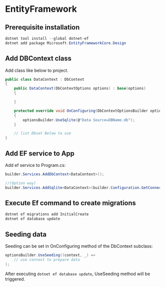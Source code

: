 # EntityFramework

## Prerequisite installation

```powershell
dotnet tool install --global dotnet-ef
dotnet add package Microsoft.EntityFrameworkCore.Design
```

## Add DBContext class

Add class like below to project.

```c#
public class DataContext : DbContext
{
    public DataContext(DbContextOptions options) : base(options)
    {

    }

    protected override void OnConfiguring(DbContextOptionsBuilder optionsBuilder)
    {
        optionsBuilder.UseSqlite(@"Data Source=DBName.db");
    }

    // list Dbset Below to use
}
```

## Add EF service to App

Add ef service to Program.cs:

```c#
builder.Services.AddDbContext<DataContext>();
```

```c#
//(Option way)
builder.Services.AddSqlite<DataContext>(builder.Configuration.GetConnectionString("DefaultConnection"));
```

## Execute Ef command to create migrations

```powershell
dotnet ef migrations add InitialCreate
dotnet ef database update
```

## Seeding data

Seeding can be set in OnConfiguring method of the DbContext subclass:

```c#
optionsBuilder.UseSeeding((context, _) =>
    // use context to prepare data
);
```

After executing `dotnet ef database update`, UseSeeding method will be triggered.
